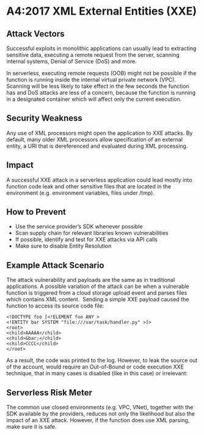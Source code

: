 # A4:2017 XML External Entities (XXE)
## Attack Vectors
Successful exploits in monolithic applications can usually lead to extracting sensitive data, executing a remote
request from the server, scanning internal systems, Denial of Service (DoS) and more.

In serverless, executing remote requests (OOB) might not be possible if the function is running inside the
internal virtual private network (VPC). Scanning will be less likely to take effect in the few seconds the
function has and DoS attacks are less of a concern, because the function is running in a designated container
which will affect only the current execution.

## Security Weakness
Any use of XML processors might open the application to XXE attacks. By default, many older XML processors
allow specification of an external entity, a URI that is dereferenced and evaluated during XML processing.

## Impact
A successful XXE attack in a serverless application could lead mostly into function code leak and other
sensitive files that are located in the environment (e.g. environment variables, files under /tmp).

## How to Prevent
- Use the service provider’s SDK whenever possible
- Scan supply chain for relevant libraries known vulnerabilities
- If possible, identify and test for XXE attacks via API calls
- Make sure to disable Entity Resolution

## Example Attack Scenario
The attack vulnerability and payloads are the same as in traditional applications. A possible variation of the
attack can be when a vulnerable function is triggered from a cloud storage upload event and parses files
which contains XML content.
<image>
Sending a simple XXE payload caused the function to access its source code file:
>
    <!DOCTYPE foo [<!ELEMENT foo ANY >
    <!ENTITY bar SYSTEM "file:///var/task/handler.py" >]>
    <root>
    <child>AAAAA</child>
    <child>&bar;</child>
    <child>CCCC</child>
    </root>
As a result, the code was printed to the log. However, to leak the source out of the account, would require an
Out-of-Bound or code execution XXE technique, that in many cases is disabled (like in this case) or irrelevant:
<image>

## Serverless Risk Meter

The common use closed environments (e.g. VPC, VNet), together with the SDK available by the providers,
reduces not only the likelihood but also the impact of an XXE attack. However, if the function does use XML
parsing, make sure it is safe.